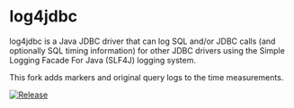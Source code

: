 # log4jdbc

log4jdbc is a Java JDBC driver that can log SQL and/or JDBC calls (and
optionally SQL timing information) for other JDBC drivers using the Simple
Logging Facade For Java (SLF4J) logging system.

This fork adds markers and original query logs to the time measurements.

[![Release](https://jitpack.io/v/mobiwize/log4jdbc.svg)](https://jitpack.io/#mobiwize/log4jdbc)


